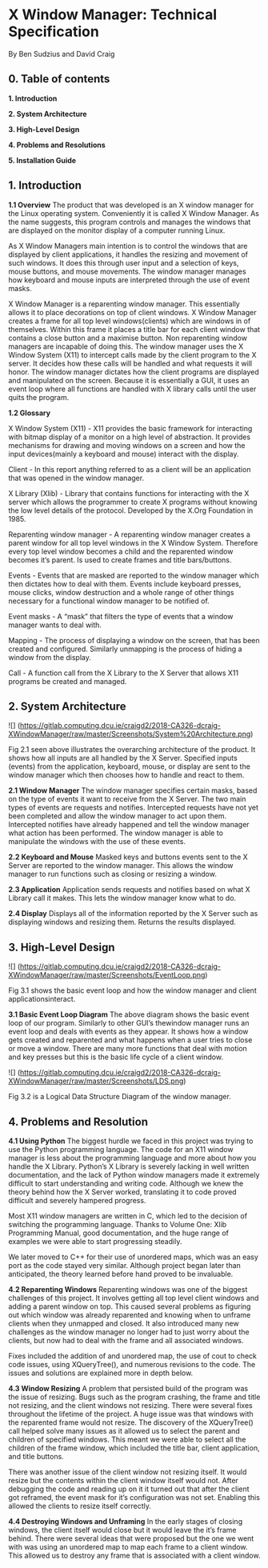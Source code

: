 # X Window Manager: Technical Specification

By Ben Sudzius and David Craig


## 0. Table of contents

**1. Introduction**

**2. System Architecture**

**3. High-Level Design**
    
**4. Problems and Resolutions**

**5. Installation Guide**

## 1. Introduction

**1.1 Overview**
The product that was developed is an X window manager for the Linux operating system.
Conveniently it is called X Window Manager. As the name suggests, this program controls
and manages the windows that are displayed on the monitor display of a computer running
Linux.

As X Window Managers main intention is to control the windows that are displayed by client
applications, it handles the resizing and movement of such windows. It does this through
user input and a selection of keys, mouse buttons, and mouse movements. The window
manager manages how keyboard and mouse inputs are interpreted through the use of event
masks.

X Window Manager is a reparenting window manager. This essentially allows it to place
decorations on top of client windows. X Window Manager creates a frame for all top level
windows(clients) which are windows in of themselves. Within this frame it places a title bar
for each client window that contains a close button and a maximise button. Non reparenting
window managers are incapable of doing this.
The window manager uses the X Window System (X11) to intercept calls made by the client
program to the X server. It decides how these calls will be handled and what requests it will
honor. The window manager dictates how the client programs are displayed and
manipulated on the screen. Because it is essentially a GUI, it uses an event loop where all
functions are handled with X library calls until the user quits the program.


**1.2 Glossary**

X Window System (X11) - X11 provides the basic framework for interacting with bitmap display of a monitor on a high level of abstraction. It provides mechanisms for drawing and moving windows on a screen and how the input devices(mainly a keyboard and mouse) interact with the display.

Client - In this report anything referred to as a client will be an application that was opened in the window manager.

X Library (Xlib) - Library that contains functions for interacting with the X server which allows the programmer to create X programs without knowing the low level details of the protocol. Developed by the X.Org Foundation in 1985.

Reparenting window manager - A reparenting window manager creates a parent window for all top level windows in the X Window System. Therefore every top level window becomes a child and the reparented window becomes it’s parent. Is used to create frames and title bars/buttons.

Events - Events that are masked are reported to the window manager which then dictates how to deal with them. Events include keyboard presses, mouse clicks, window destruction and a whole range of other things necessary for a functional window manager to be notified of.

Event masks - A “mask” that filters the type of events that a window manager wants to deal with.

Mapping - The process of displaying a window on the screen, that has been created and configured. Similarly unmapping is the process of hiding a window from the display.

Call - A function call from the X Library to the X Server that allows X11 programs be created and managed.


## 2. System Architecture

![] (https://gitlab.computing.dcu.ie/craigd2/2018-CA326-dcraig-XWindowManager/raw/master/Screenshots/System%20Architecture.png)

Fig 2.1 seen above illustrates the overarching architecture of the product. It shows how all inputs are all handled by the X Server. Specified inputs (events) from the application, keyboard, mouse, or display are sent to the window manager which then chooses how to handle and react to them.

**2.1 Window Manager**
The window manager specifies certain masks, based on the type of events it want to receive
from the X Server. The two main types of events are requests and notifies. Intercepted
requests have not yet been completed and allow the window manager to act upon them.
Intercepted notifies have already happened and tell the window manager what action has
been performed. The window manager is able to manipulate the windows with the use of
these events.

**2.2 Keyboard and Mouse**
Masked keys and buttons events sent to the X Server are reported to the window manager.
This allows the window manager to run functions such as closing or resizing a window.

**2.3 Application**
Application sends requests and notifies based on what X Library call it makes. This lets the
window manager know what to do.

**2.4 Display**
Displays all of the information reported by the X Server such as displaying windows and
resizing them. Returns the results displayed.


## 3. High-Level Design

![] (https://gitlab.computing.dcu.ie/craigd2/2018-CA326-dcraig-XWindowManager/raw/master/Screenshots/EventLoop.png)

Fig 3.1 shows the basic event loop and how the window manager and client applicationsinteract.

**3.1 Basic Event Loop Diagram**
The above diagram shows the basic event loop of our program. Similarly to other GUI’s
thewindow manager runs an event loop and deals with events as they appear. It shows how
a window gets created and reparented and what happens when a user tries to close or move
a window. There are many more functions that deal with motion and key presses but this is
the basic life cycle of a client window.

![] (https://gitlab.computing.dcu.ie/craigd2/2018-CA326-dcraig-XWindowManager/raw/master/Screenshots/LDS.png)

Fig 3.2 is a Logical Data Structure Diagram of the window manager.

## 4. Problems and Resolution

**4.1 Using Python**
The biggest hurdle we faced in this project was trying to use the Python programming
language. The code for an X11 window manager is less about the programming language
and more about how you handle the X Library. Python’s X Library is severely lacking in well
written documentation, and the lack of Python window managers made it extremely difficult
to start understanding and writing code. Although we knew the theory behind how the X
Server worked, translating it to code proved difficult and severely hampered progress.

Most X11 window managers are written in C, which led to the decision of switching the
programming language. Thanks to Volume One: Xlib Programming Manual, good
documentation, and the huge range of examples we were able to start progressing steadily.

We later moved to C++ for their use of unordered maps, which was an easy port as the code
stayed very similar. Although project began later than anticipated, the theory learned before
hand proved to be invaluable.


**4.2 Reparenting Windows**
Reparenting windows was one of the biggest challenges of this project. It involves getting all
top level client windows and adding a parent window on top. This caused several problems
as figuring out which window was already reparented and knowing when to unframe clients
when they unmapped and closed. It also introduced many new challenges as the window
manager no longer had to just worry about the clients, but now had to deal with the frame
and all associated windows.

Fixes included the addition of and unordered map, the use of cout to check code issues,
using XQueryTree(), and numerous revisions to the code. The issues and solutions are
explained more in depth below.

**4.3 Window Resizing**
A problem that persisted build of the program was the issue of resizing. Bugs such as the
program crashing, the frame and title not resizing, and the client windows not resizing. There
were several fixes throughout the lifetime of the project. A huge issue was that windows with
the reparented frame would not resize. The discovery of the XQueryTree() call helped solve
many issues as it allowed us to select the parent and children of specified windows. This
meant we were able to select all the children of the frame window, which included the title
bar, client application, and title buttons.

There was another issue of the client window not resizing itself. It would resize but the
contents within the client window itself would not. After debugging the code and reading up
on it it turned out that after the client got reframed, the event mask for it’s configuration was
not set. Enabling this allowed the clients to resize itself correctly.

**4.4 Destroying Windows and Unframing**
In the early stages of closing windows, the client itself would close but it would leave the it’s
frame behind. There were several ideas that were proposed but the one we went with was
using an unordered map to map each frame to a client window. This allowed us to destroy
any frame that is associated with a client window.
